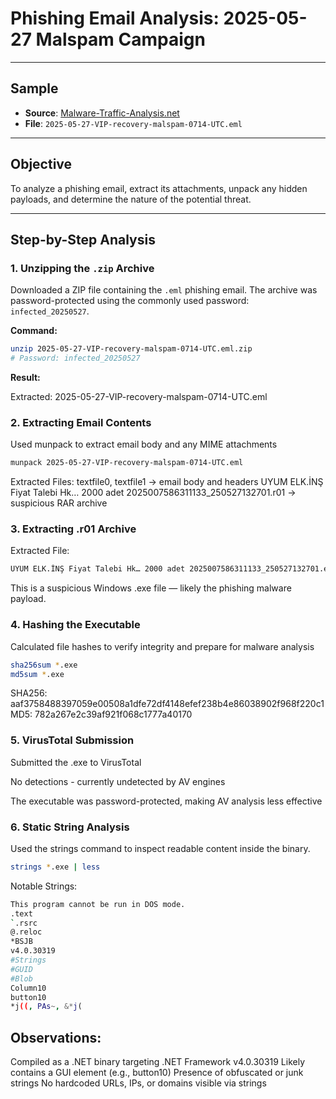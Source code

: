#  Phishing Email Analysis: 2025-05-27 Malspam Campaign

---

##  Sample

- **Source**: [Malware-Traffic-Analysis.net](https://www.malware-traffic-analysis.net/)
- **File**: `2025-05-27-VIP-recovery-malspam-0714-UTC.eml`

---

##  Objective

To analyze a phishing email, extract its attachments, unpack any hidden payloads, and determine the nature of the potential threat.

---


##  Step-by-Step Analysis

### 1.  Unzipping the `.zip` Archive

Downloaded a ZIP file containing the `.eml` phishing email. The archive was password-protected using the commonly used password: `infected_20250527`.

**Command:**

```bash
unzip 2025-05-27-VIP-recovery-malspam-0714-UTC.eml.zip
# Password: infected_20250527
```
**Result:**

Extracted: 2025-05-27-VIP-recovery-malspam-0714-UTC.eml

### 2.  Extracting Email Contents

Used munpack to extract email body and any MIME attachments
```bash
munpack 2025-05-27-VIP-recovery-malspam-0714-UTC.eml
```
Extracted Files:
textfile0, textfile1 → email body and headers
UYUM ELK.İNŞ Fiyat Talebi Hk… 2000 adet 2025007586311133_250527132701.r01 → suspicious RAR archive

### 3. Extracting .r01 Archive
Extracted File:
```bash
UYUM ELK.İNŞ Fiyat Talebi Hk… 2000 adet 2025007586311133_250527132701.exe
```
This is a suspicious Windows .exe file — likely the phishing malware payload.

### 4. Hashing the Executable
Calculated file hashes to verify integrity and prepare for malware analysis

```bash
sha256sum *.exe
md5sum *.exe
```
SHA256: aaf3758488397059e00508a1dfe72df4148efef238b4e86038902f968f220c1
MD5: 782a267e2c39af921f068c1777a40170

### 5. VirusTotal Submission
Submitted the .exe to VirusTotal

 No detections - currently undetected by AV engines

 The executable was password-protected, making AV analysis less effective

### 6.  Static String Analysis
Used the strings command to inspect readable content inside the binary.

```bash
strings *.exe | less
```
Notable Strings:
```bash
This program cannot be run in DOS mode.
.text
`.rsrc
@.reloc
*BSJB
v4.0.30319
#Strings
#GUID
#Blob
Column10
button10
*j((, PAs~, &*j(
```

## Observations:
Compiled as a .NET binary targeting .NET Framework v4.0.30319
Likely contains a GUI element (e.g., button10)
Presence of obfuscated or junk strings
No hardcoded URLs, IPs, or domains visible via strings
